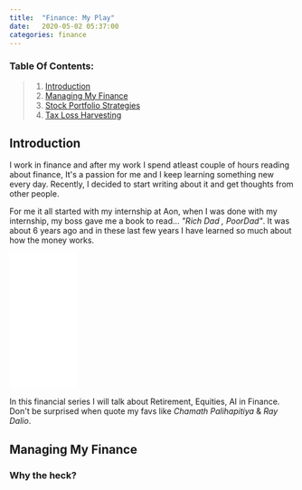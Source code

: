 ```yaml
---
title:  "Finance: My Play"
date:   2020-05-02 05:37:00
categories: finance
---
```


### Table Of Contents:
> 1. [Introduction](#introduction)
> 1. [Managing My Finance](#managing-my-finance)
> 1. [Stock Portfolio Strategies](#stock-portfolio-strategies)
> 1. [Tax Loss Harvesting](#tax-loss-harvesting)


## Introduction
I work in finance and after my work I spend atleast couple of hours reading about finance, It's a passion for me and I keep learning
 something new every day. Recently, I decided to start writing about it and get thoughts from other people. 
 
 For me it all started with my internship at Aon, when I was done with my internship, my boss gave me a book to read... *"Rich Dad
 , PoorDad"*. It was about 6 years ago and in these last few years I have learned so much about how the money works.
 
 <iframe style="width:120px;height:240px;" marginwidth="0" marginheight="0" scrolling="no" frameborder="0" src="//ws-na.amazon-adsystem.com/widgets/q?ServiceVersion=20070822&OneJS=1&Operation=GetAdHtml&MarketPlace=US&source=ac&ref=qf_sp_asin_til&ad_type=product_link&tracking_id=dpsai-20&marketplace=amazon&region=US&placement=B0019OVZCS&asins=B0019OVZCS&linkId=ddbad65dbba761e8f9948547cf5bc5c6&show_border=false&link_opens_in_new_window=true&price_color=333333&title_color=0066c0&bg_color=ffffff">
     </iframe>
 
 In this financial series I will talk about Retirement, Equities, AI in Finance. Don't be surprised when quote my favs like *Chamath
  Palihapitiya* & *Ray Dalio*.
 
 
## Managing My Finance
### Why the heck?

